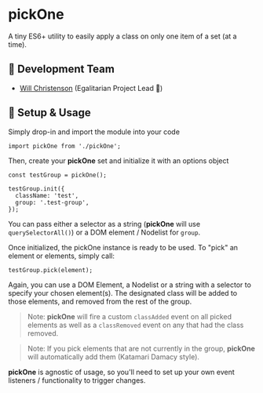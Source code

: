# pickOne
A tiny ES6+ utility to easily apply a class on only one item of a set (at a time).

## :floppy_disk: Development Team
- [Will Christenson](https://github.com/MrSpecific) (Egalitarian Project Lead :unicorn:)

## :wrench: Setup & Usage
Simply drop-in and import the module into your code
```
import pickOne from './pickOne';
```

Then, create your **pickOne** set and initialize it with an options object
```
const testGroup = pickOne();

testGroup.init({
  className: 'test',
  group: '.test-group',
});
```

You can pass either a selector as a string (**pickOne** will use `querySelectorAll()`) or a DOM element / Nodelist for `group`.

Once initialized, the pickOne instance is ready to be used.
To "pick" an element or elements, simply call:
```
testGroup.pick(element);
```
Again, you can use a DOM Element, a Nodelist or a string with a selector to specify your chosen element(s). The designated class will be added to those elements, and removed from the rest of the group.

> Note: **pickOne** will fire a custom `classAdded` event on all picked elements as well as a `classRemoved` event on any that had the class removed.

> Note: If you pick elements that are not currently in the group, **pickOne** will automatically add them (Katamari Damacy style).

**pickOne** is agnostic of usage, so you'll need to set up your own event listeners / functionality to trigger changes.
